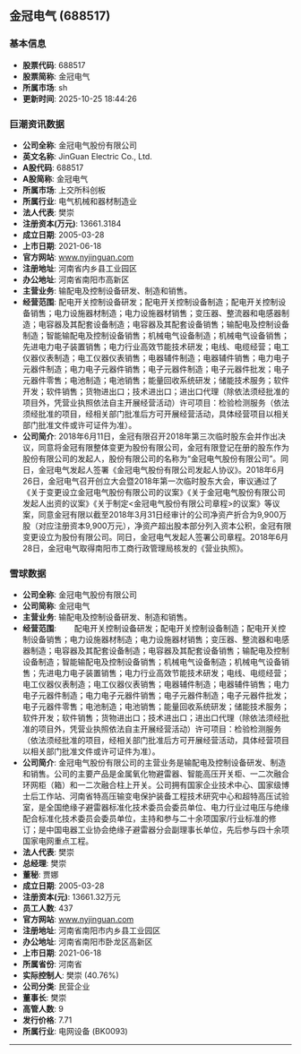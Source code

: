 ## 金冠电气 (688517)

### 基本信息

- **股票代码**: 688517
- **股票简称**: 金冠电气
- **所属市场**: sh
- **更新时间**: 2025-10-25 18:44:26

### 巨潮资讯数据

- **公司全称**: 金冠电气股份有限公司
- **英文名称**: JinGuan Electric Co., Ltd.
- **A股代码**: 688517
- **A股简称**: 金冠电气
- **所属市场**: 上交所科创板
- **所属行业**: 电气机械和器材制造业
- **法人代表**: 樊崇
- **注册资本(万元)**: 13661.3184
- **成立日期**: 2005-03-28
- **上市日期**: 2021-06-18
- **官方网站**: www.nyjinguan.com
- **注册地址**: 河南省内乡县工业园区
- **办公地址**: 河南省南阳市高新区
- **主营业务**: 输配电及控制设备研发、制造和销售。
- **经营范围**: 配电开关控制设备研发；配电开关控制设备制造；配电开关控制设备销售；电力设施器材制造；电力设施器材销售；变压器、整流器和电感器制造；电容器及其配套设备制造；电容器及其配套设备销售；输配电及控制设备制造；智能输配电及控制设备销售；机械电气设备制造；机械电气设备销售；先进电力电子装置销售；电力行业高效节能技术研发；电线、电缆经营；电工仪器仪表制造；电工仪器仪表销售；电器辅件制造；电器辅件销售；电力电子元器件制造；电力电子元器件销售；电子元器件制造；电子元器件批发；电子元器件零售；电池制造；电池销售；能量回收系统研发；储能技术服务；软件开发；软件销售；货物进出口；技术进出口；进出口代理（除依法须经批准的项目外，凭营业执照依法自主开展经营活动）许可项目：检验检测服务（依法须经批准的项目，经相关部门批准后方可开展经营活动，具体经营项目以相关部门批准文件或许可证件为准）。
- **公司简介**: 2018年6月11日，金冠有限召开2018年第三次临时股东会并作出决议，同意将金冠有限整体变更为股份有限公司，金冠有限登记在册的股东作为股份有限公司的发起人，股份有限公司的名称为“金冠电气股份有限公司”。同日，金冠电气发起人签署《金冠电气股份有限公司发起人协议》。2018年6月26日，金冠电气召开创立大会暨2018年第一次临时股东大会，审议通过了《关于变更设立金冠电气股份有限公司的议案》《关于金冠电气股份有限公司发起人出资的议案》《关于制定<金冠电气股份有限公司章程>的议案》等议案，同意金冠有限以截至2018年3月31日经审计的公司净资产折合为9,900万股（对应注册资本9,900万元），净资产超出股本部分列入资本公积，金冠有限变更设立为股份有限公司。同日，金冠电气发起人签署公司章程。2018年6月28日，金冠电气取得南阳市工商行政管理局核发的《营业执照》。

### 雪球数据

- **公司全称**: 金冠电气股份有限公司
- **公司简称**: 金冠电气
- **主营业务**: 输配电及控制设备研发、制造和销售。
- **经营范围**: 　　配电开关控制设备研发；配电开关控制设备制造；配电开关控制设备销售；电力设施器材制造；电力设施器材销售；变压器、整流器和电感器制造；电容器及其配套设备制造；电容器及其配套设备销售；输配电及控制设备制造；智能输配电及控制设备销售；机械电气设备制造；机械电气设备销售；先进电力电子装置销售；电力行业高效节能技术研发；电线、电缆经营；电工仪器仪表制造；电工仪器仪表销售；电器辅件制造；电器辅件销售；电力电子元器件制造；电力电子元器件销售；电子元器件制造；电子元器件批发；电子元器件零售；电池制造；电池销售；能量回收系统研发；储能技术服务；软件开发；软件销售；货物进出口；技术进出口；进出口代理（除依法须经批准的项目外，凭营业执照依法自主开展经营活动）许可项目：检验检测服务（依法须经批准的项目，经相关部门批准后方可开展经营活动，具体经营项目以相关部门批准文件或许可证件为准）。
- **公司简介**: 金冠电气股份有限公司的主营业务是输配电及控制设备研发、制造和销售。公司的主要产品是金属氧化物避雷器、智能高压开关柜、一二次融合环网柜（箱）和一二次融合柱上开关。公司拥有国家企业技术中心、国家级博士后工作站、河南省特高压输变电保护装备工程技术研究中心和超特高压试验室，是全国绝缘子避雷器标准化技术委员会委员单位、电力行业过电压与绝缘配合标准化技术委员会委员单位，主持和参与二十余项国家/行业标准的修订；是中国电器工业协会绝缘子避雷器分会副理事长单位，先后参与四十余项国家电网重点工程。
- **法人代表**: 樊崇
- **总经理**: 樊崇
- **董秘**: 贾娜
- **成立日期**: 2005-03-28
- **注册资本(元)**: 13661.32万元
- **员工人数**: 437
- **官方网站**: www.nyjinguan.com
- **注册地址**: 河南省南阳市内乡县工业园区
- **办公地址**: 河南省南阳市卧龙区高新区
- **上市日期**: 2021-06-18
- **所属省份**: 河南省
- **实际控制人**: 樊崇 (40.76%)
- **公司分类**: 民营企业
- **董事长**: 樊崇
- **高管人数**: 9
- **发行价格**: 7.71
- **所属行业**: 电网设备 (BK0093)

---
